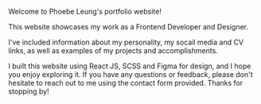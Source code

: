 Welcome to Phoebe Leung's portfolio website! 

This website showcases my work as a Frontend Developer and Designer. 

I've included information about my personality, my socail media and CV links, as well as examples of my projects and accomplishments. 

I built this website using React JS, SCSS and Figma for design, and I hope you enjoy exploring it. If you have any questions or feedback, please don't hesitate to reach out to me using the contact form provided. Thanks for stopping by!
